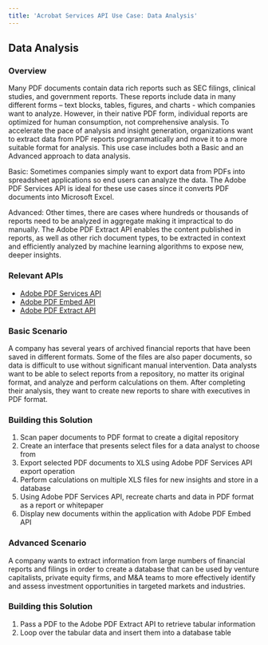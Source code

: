 ```yaml
---
title: 'Acrobat Services API Use Case: Data Analysis'
---
```


## Data Analysis

### Overview

Many PDF documents contain data rich reports such as SEC filings, clinical studies, and government reports. These reports include data in many different forms – text blocks, tables, figures, and charts - which companies want to analyze. However, in their native PDF form, individual reports are optimized for human consumption, not comprehensive analysis. To accelerate the pace of analysis and insight generation, organizations want to extract data from PDF reports programmatically and move it to a more suitable format for analysis. This use case includes both a Basic and an Advanced approach to data analysis.

Basic: Sometimes companies simply want to export data from PDFs into spreadsheet applications so end users can analyze the data. The Adobe PDF Services API is ideal for these use cases since it converts PDF documents into Microsoft Excel.

Advanced: Other times, there are cases where hundreds or thousands of reports need to be analyzed in aggregate making it impractical to do manually. The Adobe PDF Extract API enables the content published in reports, as well as other rich document types, to be extracted in context and efficiently analyzed by machine learning algorithms to expose new, deeper insights.

### Relevant APIs

* [Adobe PDF Services API](/src/pages/apis/pdf-services.md)
* [Adobe PDF Embed API](/src/pages/apis/pdf-embed.md)
* [Adobe PDF Extract API](/src/pages/apis/pdf-extract.md)

### Basic Scenario

A company has several years of archived financial reports that have been saved in different formats. Some of the files are also paper documents, so data is difficult to use without significant manual intervention. Data analysts want to be able to select reports from a repository, no matter its original format, and analyze and perform calculations on them. After completing their analysis, they want to create new reports to share with executives in PDF format.

### Building this Solution

1. Scan paper documents to PDF format to create a digital repository
2. Create an interface that presents select files for a data analyst to choose from
3. Export selected PDF documents to XLS using Adobe PDF Services API export operation
4. Perform calculations on multiple XLS files for new insights and store in a database
5. Using Adobe PDF Services API, recreate charts and data in PDF format as a report or whitepaper
6. Display new documents within the application with Adobe PDF Embed API

### Advanced Scenario

A company wants to extract information from large numbers of financial reports and filings in order to create a database that can be used by venture capitalists, private equity firms, and M&A teams to more effectively identify and assess investment opportunities in targeted markets and industries.

### Building this Solution

1. Pass a PDF to the Adobe PDF Extract API to retrieve tabular information
2. Loop over the tabular data and insert them into a database table